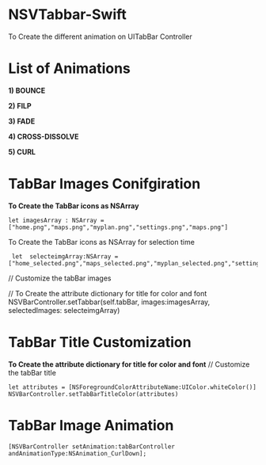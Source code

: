 # NSVTabbar-Swift
To Create the different animation on UITabBar Controller 

# List of Animations

**1) BOUNCE**

**2) FILP**

**3) FADE** 

**4) CROSS-DISSOLVE**

**5) CURL** 

# TabBar Images Conifgiration 

 **To Create the TabBar icons as NSArray**
 
    let imagesArray : NSArray = ["home.png","maps.png","myplan.png","settings.png","maps.png"]
    
  To Create the TabBar icons as NSArray for selection time
    
     let  selecteimgArray:NSArray = ["home_selected.png","maps_selected.png","myplan_selected.png","settings_selected.png","maps_selected.png"]
    
  // Customize the tabBar images
   
   // To Create the attribute dictionary for title for color and font
        NSVBarController.setTabbar(self.tabBar, images:imagesArray, selectedImages: selecteimgArray)
    
# TabBar Title Customization

 **To Create the attribute dictionary for title for color and font**
  // Customize the tabBar title
 
    let attributes = [NSForegroundColorAttributeName:UIColor.whiteColor()]
    NSVBarController.setTabBarTitleColor(attributes)
  
# TabBar Image Animation 

    [NSVBarController setAnimation:tabBarController andAnimationType:NSAnimation_CurlDown];

